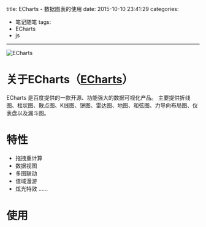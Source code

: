 title: ECharts - 数据图表的使用
date: 2015-10-10 23:41:29
categories:
  - 笔记随笔
tags:
 - ECharts
 - js
---
![ECharts](http://upload-images.jianshu.io/upload_images/741039-852515d289a37549.png?imageMogr2/auto-orient/strip%7CimageView2/2/w/1240)

# 关于ECharts（[ECharts](http://echarts.baidu.com/doc/about.html)）
ECharts 是百度提供的一款开源、功能强大的数据可视化产品。
主要提供折线图、柱状图、散点图、K线图、饼图、雷达图、地图、和弦图、力导向布局图、仪表盘以及漏斗图。

# 特性
- 拖拽重计算
- 数据视图
- 多图联动
- 值域漫游
- 炫光特效
……

# 使用